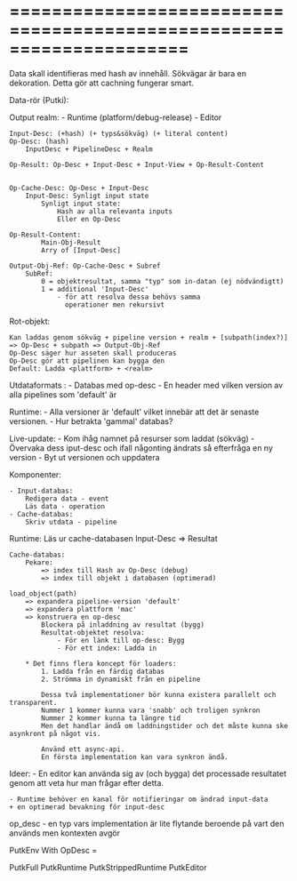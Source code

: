 =====================================================================
===========

Data skall identifieras med hash av innehåll.
Sökvägar är bara en dekoration. Detta gör att cachning fungerar smart.

Data-rör (Putki):

Output realm:
	- Runtime (platform/debug-release)
	- Editor
	
	Input-Desc: (+hash) (+ typs&sökväg) (+ literal content)
	Op-Desc: (hash) 
		InputDesc + PipelineDesc + Realm

	Op-Result: Op-Desc + Input-Desc + Input-View + Op-Result-Content
		

	Op-Cache-Desc: Op-Desc + Input-Desc
		Input-Desc: Synligt input state
			Synligt input state:
				Hash av alla relevanta inputs 
				Eller en Op-Desc

	Op-Result-Content:
			Main-Obj-Result
			Arry of [Input-Desc]

	Output-Obj-Ref: Op-Cache-Desc + Subref
		SubRef:
			0 = objektresultat, samma "typ" som in-datan (ej nödvändigtt)
			1 = additional 'Input-Desc'
				- för att resolva dessa behövs samma
				  operationer men rekursivt

Rot-objekt:

	Kan laddas genom sökväg + pipeline version + realm + [subpath(index?)] => Op-Desc + subpath => Output-Obj-Ref
	Op-Desc säger hur asseten skall produceras
	Op-Desc gör att pipelinen kan bygga den
	Default: Ladda <plattform> + <realm>

Utdataformats
:
	- Databas med op-desc 
	- En header med vilken version av alla pipelines som 'default' är

Runtime:
	- Alla versioner är 'default' vilket innebär att det är senaste
	  versionen.
	- Hur betrakta 'gammal' databas? 

Live-update:
	- Kom ihåg namnet på resurser som laddat (sökväg) 
	- Övervaka dess iput-desc och ifall någonting ändrats så efterfråga
	  en ny version
	- Byt ut versionen och uppdatera

Komponenter:

	- Input-databas:
		Redigera data - event 
		Läs data - operation
	- Cache-databas:
		Skriv utdata - pipeline



Runtime:
	Läs ur cache-databasen
		Input-Desc => Resultat

	Cache-databas:
		Pekare: 
			=> index till Hash av Op-Desc (debug)
			=> index till objekt i databasen (optimerad)

	load_object(path)
		=> expandera pipeline-version 'default'
		=> expandera plattform 'mac'
		=> konstruera en op-desc
			Blockera på inladdning av resultat (bygg)
			Resultat-objektet resolva:
				- För en länk till op-desc: Bygg
				- För ett index: Ladda in
	
		* Det finns flera koncept för loaders:
			1. Ladda från en färdig databas
			2. Strömma in dynamiskt från en pipeline

			Dessa två implementationer bör kunna existera parallelt och transparent.
			Nummer 1 kommer kunna vara 'snabb' och troligen synkron
			Nummer 2 kommer kunna ta längre tid
			Men det handlar ändå om laddningstider och det måste kunna ske asynkront på något vis.

			Använd ett async-api.
			En första implementation kan vara synkron ändå.


Ideer:
	- En editor kan använda sig av (och bygga) det processade resultatet
          genom att veta hur man frågar efter detta.

	- Runtime behöver en kanal för notifieringar om ändrad input-data
	+ en optimerad bevakning för input-desc








op_desc
	- en typ vars implementation är lite flytande beroende på vart den används
          men kontexten avgör


PutkEnv
	With OpDesc =	


PutkFull
PutkRuntime
PutkStrippedRuntime
PutkEditor
